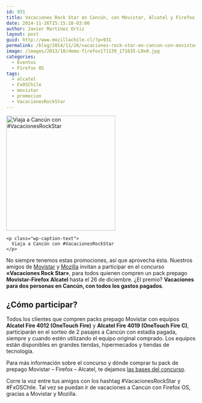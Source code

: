 ```yaml
---
id: 931
title: Vacaciones Rock Star en Cancún, con Movistar, Alcatel y Firefox OS
date: 2014-11-26T15:15:18-03:00
author: Javier Martínez Ortiz
layout: post
guid: http://www.mozillachile.cl/?p=931
permalink: /blog/2014/11/26/vacaciones-rock-star-en-cancun-con-movistar-alcatel-y-firefox-os/
image: /images/2013/10/demo-firefox171139_171635-L0x0.jpg
categories:
  - Eventos
  - Firefox OS
tags:
  - alcatel
  - FxOSChile
  - movistar
  - promocion
  - VacacionesRockStar
---
```

<div class="Col_izq">
  <div style="width: 300px" class="wp-caption alignright">
    <a href="http://www.movistar.cl/PortalMovistarWeb/appmanager/PortalMovistar/portal?_nfpb=true&_pageLabel=P11200758381416861003478"><img class="" src="http://www.movistar.cl/PortalMovistarWeb/ShowDoc/WLP+Repository/Portlets/P030_Generico/Recursivo/Concursos/img/firefox_detalle" alt="Viaja a Cancún con #VacacionesRockStar" width="290" height="305" /></a>
    
    <p class="wp-caption-text">
      Viaja a Cancún con #VacacionesRockStar
    </p>
  </div>
  
  <p>
    No siempre tenemos estas promociones, así que aprovecha ésta. Nuestros amigos de <a href="http://www.movistar.cl" target="_blank" rel="noopener noreferrer">Movistar</a> y <a href="http://www.mozilla.com" target="_blank" rel="noopener noreferrer">Mozilla</a> invitan a participar en el concurso <strong>«Vacaciones Rock Star»</strong>, para todos quienen compren un pack prepago <strong>Movistar-Firefox Alcatel</strong> hasta el 26 de diciembre. ¿El premio? <strong>Vacaciones para dos personas en Cancún, con todos los gastos pagados</strong>.
  </p>
  
  <h2>
    ¿Cómo participar?
  </h2>
  
  <p>
    Todos los clientes que compren packs prepago Movistar con equipos <strong>Alcatel Fire 4012 (OneTouch Fire)</strong> y <strong>Alcatel Fire 4019 (OneTouch Fire C)</strong>, participarán en el sorteo de 2 pasajes a Cancún con estadía pagada, siempre y cuando estén utilizando el equipo original comprado. Los equipos están disponibles en grandes tiendas, hipermecados y tiendas de tecnología.
  </p>
  
  <p>
    Para más información sobre el concurso y dónde comprar tu pack de prepago Movistar &#8211; Firefox &#8211; Alcatel, te dejamos <a href="http://www.movistar.cl/PortalMovistarWeb/ShowDoc/WLP+Repository/Portlets/P030_Generico/Documentos/ConcursoPrepago-VacacionesRockStarFinal" target="_blank" rel="mx noopener noreferrer">las bases del concurso</a>.
  </p>
  
  <p>
    Corre la voz entre tus amigos con los hashtag #VacacionesRockStar y #FxOSChile. Tal vez se puedan ir de vacaciones a Cancún con Firefox OS, gracias a Movistar y Mozilla.
  </p>
</div>
